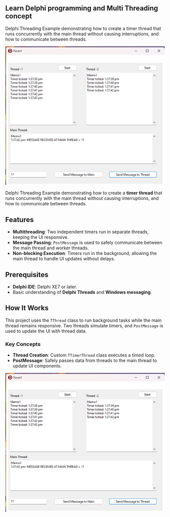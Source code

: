
## Learn Delphi programming and Multi Threading concept
Delphi Threading Example demonstrating how to create a timer thread that runs concurrently with the main thread without causing interruptions, and how to communicate between threads.

![Screenshot_1](https://github.com/raghunathbhandari/LearnDelphi/blob/main/Threading1.png)


Delphi Threading Example demonstrating how to create a **timer thread** that runs concurrently with the main thread without causing interruptions, and how to communicate between threads.

## Features

- **Multithreading**: Two independent timers run in separate threads, keeping the UI responsive.
- **Message Passing**: `PostMessage` is used to safely communicate between the main thread and worker threads.
- **Non-blocking Execution**: Timers run in the background, allowing the main thread to handle UI updates without delays.

## Prerequisites

- **Delphi IDE**: Delphi XE7 or later.
- Basic understanding of **Delphi Threads** and **Windows messaging**.

## How It Works

This project uses the `TThread` class to run background tasks while the main thread remains responsive. Two threads simulate timers, and `PostMessage` is used to update the UI with thread data.

### Key Concepts

- **Thread Creation**: Custom `TTimerThread` class executes a timed loop.
- **PostMessage**: Safely passes data from threads to the main thread to update UI components.



![Screenshot_1](https://github.com/raghunathbhandari/LearnDelphi/blob/main/Threading1.png)

